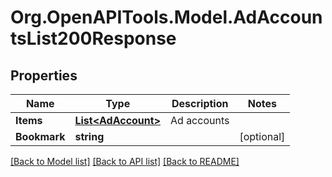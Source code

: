 # Org.OpenAPITools.Model.AdAccountsList200Response

## Properties

Name | Type | Description | Notes
------------ | ------------- | ------------- | -------------
**Items** | [**List&lt;AdAccount&gt;**](AdAccount.md) | Ad accounts | 
**Bookmark** | **string** |  | [optional] 

[[Back to Model list]](../README.md#documentation-for-models) [[Back to API list]](../README.md#documentation-for-api-endpoints) [[Back to README]](../README.md)

